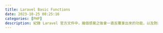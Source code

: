 ```yaml
---
title: Laravel Basic Functions
date: 2023-10-25 00:25:16
categories: [PHP]
description: 紀錄 Laravel 官方文件中，幾個感覺之後會一直反覆拿出來的功能，以及對應的資料夾結構。
---
```

